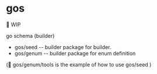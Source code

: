 # gos

:construction: WIP

go schema (builder)

- gos/seed -- builder package for builder.
- gos/genum -- builder package for enum definition

 (:memo: gos/genum/tools is the example of how to use gos/seed )
